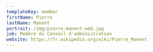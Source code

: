 ```yaml
---
templateKey: member
firstName: Pierre
lastName: Manent
portrait: /img/pierre-manent-web.jpg
job: Membre du Conseil d'administration
website: https://fr.wikipedia.org/wiki/Pierre_Manent
---
```

